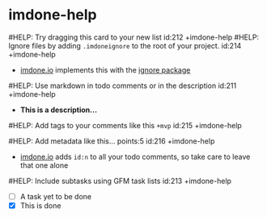 imdone-help
====
#HELP: Try dragging this card to your new list id:212 +imdone-help
#HELP: Ignore files by adding `.imdoneignore` to the root of your project. id:214 +imdone-help
- [imdone.io](https://imdone.io) implements this with the [ignore package](https://www.npmjs.com/package/ignore)

#HELP: Use markdown in todo comments or in the description id:211 +imdone-help
- **This is a description...**

#HELP: Add tags to your comments like this `+mvp` id:215 +imdone-help

#HELP: Add metadata like this... points:5 id:216 +imdone-help
- [imdone.io](https://imdone.io) adds `id:n` to all your todo comments, so take care to leave that one alone

#HELP: Include subtasks using GFM task lists id:213 +imdone-help
- [ ] A task yet to be done
- [x] This is done
